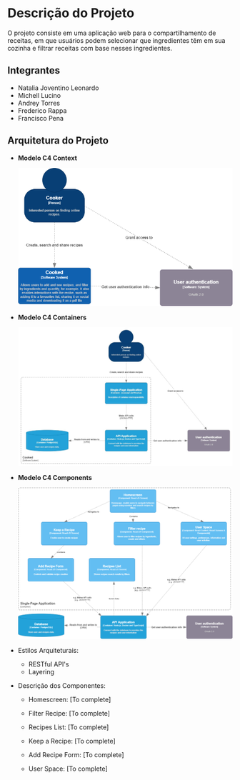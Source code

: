 # Descrição do Projeto

O projeto consiste em uma aplicação web para o compartilhamento de receitas, em que usuários podem selecionar que ingredientes têm em sua cozinha e filtrar receitas com base nesses ingredientes.

## Integrantes
- Natalia Joventino Leonardo
- Michell Lucino
- Andrey Torres
- Frederico Rappa
- Francisco Pena

## Arquitetura do Projeto
- **Modelo C4 Context**

    ![Imagem do Modelo C4](ModeloC4_Context.png)

- **Modelo C4 Containers**

    ![Imagem do Modelo C4](ModeloC4.jpg)
    
- **Modelo C4 Components** 

    ![Imagem do Modelo C4](ModeloC4_Component.png)

- Estilos Arquiteturais:
    - RESTful API's
    - Layering

- Descrição dos Componentes:

    - Homescreen:
    [To complete]

    - Filter Recipe:
    [To complete]

    - Recipes List:
    [To complete]

    - Keep a Recipe:
    [To complete]  
    
    - Add Recipe Form:
    [To complete]

    - User Space:
    [To complete]
